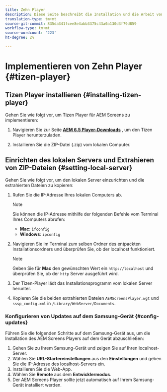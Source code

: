 ```yaml
---
title: Zehn Player
description: Diese Seite beschreibt die Installation und die Arbeit von Tizen Player.
translation-type: tm+mt
source-git-commit: 835da341fcee8e4abb3375c43a0a130d3f79d859
workflow-type: tm+mt
source-wordcount: '223'
ht-degree: 2%

---
```



# Implementieren von Zehn Player {#tizen-player}

## Tizen Player installieren {#installing-tizen-player}

Gehen Sie wie folgt vor, um Tizen Player für AEM Screens zu implementieren:

1. Navigieren Sie zur Seite [**AEM 6.5 Player-Downloads**](https://download.macromedia.com/screens/) , um den Tizen Player herunterzuladen.

1. Installieren Sie die ZIP-Datei (.zip) vom lokalen Computer.

## Einrichten des lokalen Servers und Extrahieren von ZIP-Dateien {#setting-local-server}

Gehen Sie wie folgt vor, um den lokalen Server einzurichten und die extrahierten Dateien zu kopieren:

1. Rufen Sie die IP-Adresse Ihres lokalen Computers ab.

   >[!NOTE]
   >Sie können die IP-Adresse mithilfe der folgenden Befehle vom Terminal Ihres Computers abrufen:
   >* **Mac**: `ifconfig`
   >* **Windows**: `ipconfig`


1. Navigieren Sie im Terminal zum selben Ordner des entpackten Installationsordners und überprüfen Sie, ob der localhost funktioniert.

   >[!NOTE]
   >Geben Sie für **Mac** den gewünschten Wert ein `http://localhost` und überprüfen Sie, ob der `http` Server ausgeführt wird.

1. Der Tizen-Player lädt das Installationsprogramm vom lokalen Server herunter.

1. Kopieren Sie die beiden extrahierten Dateien `AEMScreensPlayer.wgt` und `sssp_config.xml` in `/Library/WebServer/Documents`.

### Konfigurieren von Updates auf dem Samsung-Gerät {#config-updates}

Führen Sie die folgenden Schritte auf dem Samsung-Gerät aus, um die Installation des AEM Screens Players auf dem Gerät abzuschließen:

1. Gehen Sie zu Ihrem Samsung-Gerät und zeigen Sie auf Ihren localhost-Server.
1. Wählen Sie **URL-Startereinstellungen** aus den **Einstellungen** und geben Sie die IP-Adresse des localhost-Servers ein.
1. Installieren Sie die Web-App.
1. Wählen Sie **Remote** aus dem **Entwicklermodus**.
1. Der AEM Screens Player sollte jetzt automatisch auf Ihrem Samsung-Gerät installiert werden.


